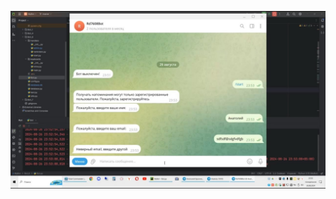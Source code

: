 [![Видео запуска](https://github.com/RD7608/MyBot/blob/master/Bot_6/Demo_Bot_6.jpg)](https://disk.yandex.ru/i/8Lu7o4yL_rSCiw)
